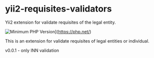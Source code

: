 # yii2-requisites-validators
Yii2 extension for validate requisites of the legal entity.

![Minimum PHP Version](https://img.shields.io/badge/php-%3E%3D%207.4-8892BF.svg?style=flat-square)](https://php.net/)

This is an extension for validate requisites of legal entities or individual.

v0.0.1 - only INN validation
